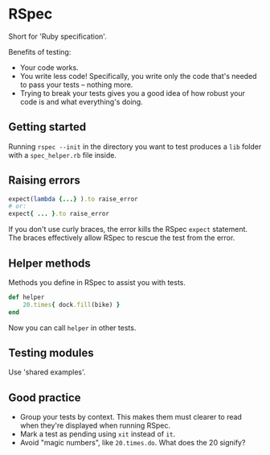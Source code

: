 # RSpec

Short for 'Ruby specification'.

Benefits of testing:
* Your code works.
* You write less code! Specifically, you write only the code that's needed to pass your tests – nothing more.
* Trying to break your tests gives you a good idea of how robust your code is and what everything's doing.

## Getting started

Running ```rspec --init``` in the directory you want to test produces a ```lib``` folder with a ```spec_helper.rb``` file inside.

## Raising errors

```ruby
expect(lambda {...} ).to raise_error
# or:
expect{ ... }.to raise_error
```

If you don't use curly braces, the error kills the RSpec ```expect``` statement. The braces effectively allow RSpec to rescue the test from the error.

## Helper methods

Methods you define in RSpec to assist you with tests.

```ruby
def helper
	20.times{ dock.fill(bike) }
end
```

Now you can call ```helper``` in other tests.

## Testing modules

Use 'shared examples'.

## Good practice

* Group your tests by context. This makes them must clearer to read when they're displayed when running RSpec.
* Mark a test as pending using ```xit``` instead of ```it```.
* Avoid "magic numbers", like ```20.times.do```. What does the 20 signify?
